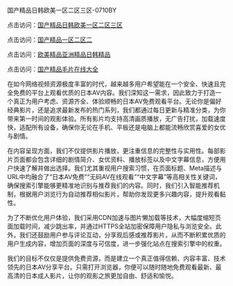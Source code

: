 国产精品日韩欧美一区二区三区-0710BY

点击访问：<a href="https://heiliaozj3tjd.pages.dev">国产精品日韩欧美一区二区三区</a>

点击访问：<a href="https://heiliaoe8ajia.pages.dev">国产精品一区二区二</a>

点击访问：<a href="https://heiliaoxqkkct.pages.dev">欧美精品亚洲精品日韩精品</a>

点击访问：<a href="https://heiliaowt0d7p.pages.dev">国产精品毛片在线大全</a>

在如今网络视频资源极度丰富的时代，越来越多用户希望能在一个安全、快速且完全免费的平台上观看优质的日本AV内容。我们深知这一需求，因此致力于打造一个真正为用户考虑、资源齐全、体验顺畅的日本AV免费观看平台。无论你是偏好经典影片，还是追求最新发布的热门系列，我们都通过每日更新与精准分类，为你带来第一时间的观影体验。所有影片均支持高清画质播放，无广告打扰，加载速度快，适配所有设备，确保你无论在手机、平板还是电脑上都能流畅欣赏喜爱的女优与剧情。

在内容呈现方面，我们不仅提供影片播放，更注重信息的完整性与实用性。每部影片页面都会包含详细的剧情简介、女优资料、播放标签以及中文字幕信息，方便用户快速了解并做出选择。我们尤其重视用户搜索习惯，在页面标题、Meta描述与URL中均融合了“日本AV免费”“无码AV在线观看”“中文字幕”等高相关性关键词，确保搜索引擎能够更精准地识别与推荐我们的内容。同时，我们引入智能推荐机制，根据用户浏览行为自动推荐相似影片，帮助你发现更多兴趣内容，提升观看黏性。

为了不断优化用户体验，我们采用CDN加速与图片懒加载等技术，大幅度缩短页面加载时间，减少跳出率，并通过HTTPS全站加密保障用户隐私与浏览安全。此外，我们还鼓励用户参与评论互动，分享观后感或推荐影片，从而不断积累优质的用户生成内容，增加页面的深度与可信度，进一步强化站点在搜索引擎中的权重。

我们的目标不仅仅是提供免费资源，而是建立一个真正值得信赖、内容丰富、技术领先的日本AV分享平台。只需打开浏览器，你便可以随时随地免费观看最新、最高清的日本成人影片，让你的观影之旅更加自由、舒适和愉悦。

<span style="display:none;">[Canonical link]( https://github.com/riben54550/32918793 ）</span>
